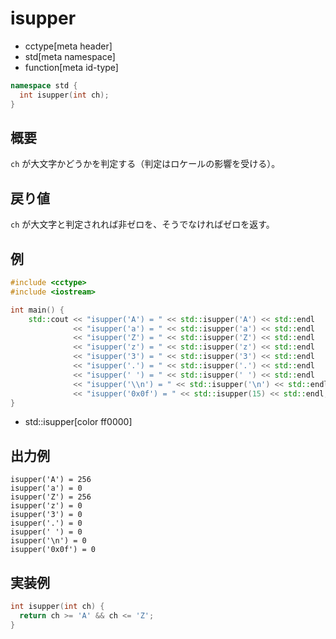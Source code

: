 # isupper
* cctype[meta header]
* std[meta namespace]
* function[meta id-type]

```cpp
namespace std {
  int isupper(int ch);
}
```


## 概要
`ch` が大文字かどうかを判定する（判定はロケールの影響を受ける）。


## 戻り値
`ch` が大文字と判定されれば非ゼロを、そうでなければゼロを返す。


## 例
```cpp example
#include <cctype>
#include <iostream>

int main() {
    std::cout << "isupper('A') = " << std::isupper('A') << std::endl
              << "isupper('a') = " << std::isupper('a') << std::endl
              << "isupper('Z') = " << std::isupper('Z') << std::endl
              << "isupper('z') = " << std::isupper('z') << std::endl
              << "isupper('3') = " << std::isupper('3') << std::endl
              << "isupper('.') = " << std::isupper('.') << std::endl
              << "isupper(' ') = " << std::isupper(' ') << std::endl
              << "isupper('\\n') = " << std::isupper('\n') << std::endl
              << "isupper('0x0f') = " << std::isupper(15) << std::endl;
}
```
* std::isupper[color ff0000]


## 出力例
```
isupper('A') = 256
isupper('a') = 0
isupper('Z') = 256
isupper('z') = 0
isupper('3') = 0
isupper('.') = 0
isupper(' ') = 0
isupper('\n') = 0
isupper('0x0f') = 0
```

## 実装例
```cpp
int isupper(int ch) {
  return ch >= 'A' && ch <= 'Z';
}
```

